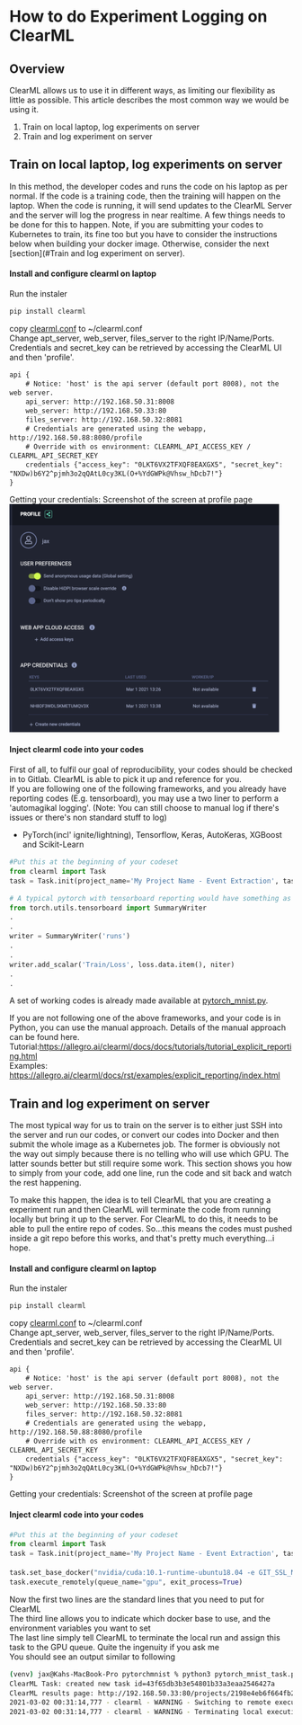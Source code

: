 # How to do Experiment Logging on ClearML

## Overview
ClearML allows us to use it in different ways, as limiting our flexibility as little as possible. This article describes the most common way we would be using it.
1. Train on local laptop, log experiments on server
2. Train and log experiment on server


## Train on local laptop, log experiments on server
In this method, the developer codes and runs the code on his laptop as per normal. If the code is a training code, then the training will happen on the laptop. When the code is running, it will send updates to the ClearML Server and the server will log the progress in near realtime. A few things needs to be done for this to happen. Note, if you are submitting your codes to Kubernetes to train, its fine too but you have to consider the instructions below when building your docker image. Otherwise, consider the next [section](#Train and log experiment on server).

#### Install and configure clearml on laptop
Run the instaler
```bash
pip install clearml
```
copy [clearml.conf](clearml.conf) to ~/clearml.conf<br>
Change apt_server, web_server, files_server to the right IP/Name/Ports.<br> 
Credentials and secret_key can be retrieved by accessing the ClearML UI and then 'profile'.

```
api {
    # Notice: 'host' is the api server (default port 8008), not the web server.
    api_server: http://192.168.50.31:8008
    web_server: http://192.168.50.33:80
    files_server: http://192.168.50.32:8081
    # Credentials are generated using the webapp, http://192.168.50.88:8080/profile
    # Override with os environment: CLEARML_API_ACCESS_KEY / CLEARML_API_SECRET_KEY
    credentials {"access_key": "0LKT6VX2TFXQF8EAXGX5", "secret_key": "NXDw)b6Y2^pjmh3o2qQAtL0cy3KL(O+%YdGWPk@Vhsw_hDcb7!"}
}
```
Getting your credentials: Screenshot of the screen at profile page<br>
<img src="https://github.com/dhmlops/usage-examples/raw/main/clearml/clearml_credentials.png" width="480">

#### Inject clearml code into your codes
First of all, to fulfil our goal of reproducibility, your codes should be checked in to Gitlab. ClearML is able to pick it up and reference for you.<br>
If you are following one of the following frameworks, and you already have reporting codes (E.g. tensorboard), you may use a two liner to perform a 'automagikal logging'. (Note: You can still choose to manual log if there's issues or there's non standard stuff to log)
-  PyTorch(incl' ignite/lightning), Tensorflow, Keras, AutoKeras, XGBoost and Scikit-Learn
```python
#Put this at the beginning of your codeset
from clearml import Task
task = Task.init(project_name='My Project Name - Event Extraction', task_name='My Task Name - Dygie')
```
```python
# A typical pytorch with tensorboard reporting would have something as follows, these will be captured by ClearML automatically
from torch.utils.tensorboard import SummaryWriter
.
.
writer = SummaryWriter('runs')
.
.
writer.add_scalar('Train/Loss', loss.data.item(), niter)
.
.
```
A set of working codes is already made available at [pytorch_mnist.py](pytorch_mnist.py).


If you are not following one of the above frameworks, and your code is in Python, you can use the manual approach.
Details of the manual approach can be found here. <br>
Tutorial:https://allegro.ai/clearml/docs/docs/tutorials/tutorial_explicit_reporting.html <br>
Examples: https://allegro.ai/clearml/docs/rst/examples/explicit_reporting/index.html

## Train and log experiment on server
The most typical way for us to train on the server is to either just SSH into the server and run our codes, or convert our codes into Docker and then submit the whole image as a Kubernetes job. The former is obviously not the way out simply because there is no telling who will use which GPU. The latter sounds better but still require some work. This section shows you how to simply from your code, add one line, run the code and sit back and watch the rest happening.

To make this happen, the idea is to tell ClearML that you are creating a experiment run and then ClearML will terminate the code from running locally but bring it up to the server. For ClearML to do this, it needs to be able to pull the entire repo of codes. So...this means the codes must pushed inside a git repo before this works, and that's pretty much everything...i hope.

#### Install and configure clearml on laptop
Run the instaler
```bash
pip install clearml
```
copy [clearml.conf](clearml.conf) to ~/clearml.conf<br>
Change apt_server, web_server, files_server to the right IP/Name/Ports.<br> 
Credentials and secret_key can be retrieved by accessing the ClearML UI and then 'profile'.

```
api {
    # Notice: 'host' is the api server (default port 8008), not the web server.
    api_server: http://192.168.50.31:8008
    web_server: http://192.168.50.33:80
    files_server: http://192.168.50.32:8081
    # Credentials are generated using the webapp, http://192.168.50.88:8080/profile
    # Override with os environment: CLEARML_API_ACCESS_KEY / CLEARML_API_SECRET_KEY
    credentials {"access_key": "0LKT6VX2TFXQF8EAXGX5", "secret_key": "NXDw)b6Y2^pjmh3o2qQAtL0cy3KL(O+%YdGWPk@Vhsw_hDcb7!"}
}
```
Getting your credentials: Screenshot of the screen at profile page<br>

#### Inject clearml code into your codes
```python
#Put this at the beginning of your codeset
from clearml import Task
task = Task.init(project_name='My Project Name - Event Extraction', task_name='My Task Name - Dygie')

task.set_base_docker("nvidia/cuda:10.1-runtime-ubuntu18.04 -e GIT_SSL_NO_VERIFY=true")
task.execute_remotely(queue_name="gpu", exit_process=True)
```
Now the first two lines are the standard lines that you need to put for ClearML<br>
The third line allows you to indicate which docker base to use, and the environment variables you want to set<br>
The last line simply tell ClearML to terminate the local run and assign this task to the GPU queue. Quite the ingenuity if you ask me<br>
You should see an output similar to following
```bash
(venv) jax@Kahs-MacBook-Pro pytorchmnist % python3 pytorch_mnist_task.py
ClearML Task: created new task id=43f65db3b3e54801b33a3eaa2546427a
ClearML results page: http://192.168.50.33:80/projects/2198e4eb6f664fb29e35e2bb249796ed/experiments/43f65db3b3e54801b33a3eaa2546427a/output/log
2021-03-02 00:31:14,777 - clearml - WARNING - Switching to remote execution, output log page http://192.168.50.33:80/projects/2198e4eb6f664fb29e35e2bb249796ed/experiments/43f65db3b3e54801b33a3eaa2546427a/output/log
2021-03-02 00:31:14,777 - clearml - WARNING - Terminating local execution process
```

